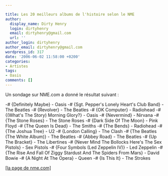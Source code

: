 ```yaml
---

title: Les 20 meilleurs albums de l'histoire selon le NME
author:
  display_name: Dirty Henry
  login: dirtyhenry
  email: dirtyhenry@gmail.com
  url: ''
author_login: dirtyhenry
author_email: dirtyhenry@gmail.com
wordpress_id: 317
date: '2006-06-02 11:58:00 +0200'
categories:
- Artistes
tags:
- Oasis
comments: []
---
```

Un sondage sur NME.com a donné le résultat suivant :

-# {Definitely Maybe} - Oasis
-# {Sgt. Pepper's Lonely Heart's Club Band} - The Beatles
-# {Revolver} - The Beatles
-# {OK Computer} - Radiohead
-# {(What's The Story) Morning Glory?} - Oasis
-# {Nevermind} - Nirvana
-# {The Stone Roses} - The Stone Roses
-# {Dark Side Of The Moon} - Pink Floyd
-# {The Queen Is Dead} - The Smiths
-# {The Bends} - Radiohead
-# {The Joshua Tree} - U2
-# {London Calling} - The Clash
-# {The Beatles (The White Album)} - The Beatles
-# {Abbey Road} - The Beatles
-# {Up The Bracket} - The Libertines
-# {Never Mind The Bollocks Here's The Sex Pistols} - Sex Pistols
-# {Four Symbols (Led Zeppelin IV)} - Led Zeppelin
-# {The Rise And Fall Of Ziggy Stardust And The Spiders From Mars} - David Bowie
-# {A Night At The Opera} - Queen
-# {Is This It} - The Strokes

<a href="http://www.nme.com/news/oasis/23227">[la page de nme.com]</a>
